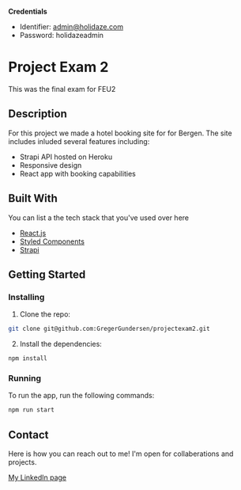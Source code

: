 **Credentials**

- Identifier: admin@holidaze.com 
- Password: holidazeadmin


# Project Exam 2

This was the final exam for FEU2

## Description

For this project we made a hotel booking site for for Bergen. The site includes inluded several features including:

- Strapi API hosted on Heroku
- Responsive design
- React app with booking capabilities

## Built With

You can list a the tech stack that you've used over here

- [React.js](https://reactjs.org/)
- [Styled Components](https://styled-components.com/)
- [Strapi](https://strapi.io/)

## Getting Started

### Installing

1. Clone the repo:

```bash
git clone git@github.com:GregerGundersen/projectexam2.git
```

2. Install the dependencies:

```
npm install
```

### Running

To run the app, run the following commands:

```bash
npm run start
```


## Contact

Here is how you can reach out to me! I'm open for collaberations and projects.

[My LinkedIn page](https://www.linkedin.com/in/greger-gundersen-5a9771213/)
